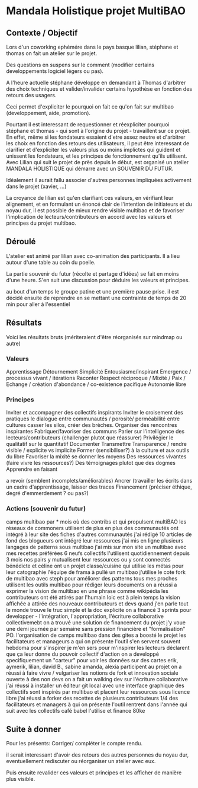 


# Mandala Holistique projet MultiBAO

## Contexte / Objectif

Lors d'un coworking ephémére dans le pays basque lilian, stéphane et thomas on fait un atelier sur le projet.

Des questions en suspens sur le comment (modifier certains developpements logiciel légers ou pas).

A l'heure actuelle stéphane développe en demandant à Thomas d'arbitrer des choix techniques et valider/invalider certains hypothèse en fonction des retours des usagers.

Ceci permet d'expliciter le pourquoi on fait ce qu'on fait sur multibao (developpement, aide, promotion).

Pourtant il est interessant de requestionner et réexpliciter pourquoi stéphane et thomas - qui sont à l'origine du projet - travaillent sur ce projet. En effet, même si les fondateurs essaient d'etre assez neutre et d'arbitrer les choix en fonction des retours des utilisateurs, il peut être interessant de clarifier et d'expliciter les valeurs plus ou moins implictes qui guident et unissent les fondateurs, et les principes de fonctionnement qu'ils utilisent. Avec Lilian qui suit le projet de près depuis le début, est organisé un atelier MANDALA HOLISTIQUE qui démarre avec un SOUVENIR DU FUTUR.

Idéalement il aurait fallu associer d'autres personnes impliquées activement dans le projet (xavier, ...)

La croyance de lilian est qu'en clarifiant ces valeurs, en vérifiant leur alignement, et en formulant un énoncé clair de l'intention de initiateurs et du noyau dur, il est possible de mieux rendre visible multibao et de favoriser l'implication de lecteurs/contributeurs en accord avec les valeurs et principes du projet multibao.

## Déroulé

L'atelier est animé par lilian avec co-animation des participants. Il a lieu autour d'une table au coin du poelle.

La partie souvenir du futur (récolte et partage d'idées) se fait en moins d'une heure. S'en suit une discussion pour déduire les valeurs et principes.

au bout d'un temps le groupe patine et une première pause prise. il est décidé ensuite de reprendre en se mettant une contrainte de temps de 20 min pour aller à l'essentiel

## Résultats

Voici les résultats bruts (mériteraient d'être réorganisés sur mindmap ou autre)

### Valeurs

Apprentissage
Détournement
Simplicité
Entousiasme/inspirant
Emergence / processus vivant / itérations
Raconter
Respect réciproque / Mixité / Paix / Echange / création d'abondance / co-existence pacifique
Autonomie libre

### Principes

Inviter et accompagner des collectifs inspirants
Inviter le croisement des pratiques le dialogue entre communautés / porosité/ perméabilité entre cultures casser les silos, créer des brèches.
Organiser des rencontres inspirantes
Fabriquer/favoriser des communs
Parier sur l'intelligence des lecteurs/contributeurs (challenger plutot que réassurer)
Privilégier le qualitatif sur le quantitatif
Documenter 
Transmettre
Transparence / rendre visible / explicite vs implicite
Former (sensibiliser?) à la culture et aux outils du libre
Favoriser la mixité
se donner les moyens
Des ressources vivantes (faire vivre les ressources?)
Des témoignages plutot que des dogmes
Apprendre en faisant

a revoir (semblent incomplets/améliorables)
Ancrer (travailler les écrits dans un cadre d'apprentissage, laisser des traces
Financement (préciser éthique, degré d'emmerdement ? ou pas?)


### Actions (souvenir du futur)

camps multibao par * mois où des contribs et qui propulsent multiBAO
les réseaux de commoners utilisent de plus en plus
des communautés ont intégré à leur site des fiches d'autres communautés
j'ai rédigé 10 articles de fond
des blogueurs ont intégré leur ressources
j'ai mis en ligne plusieurs langages de patterns sous multibao
j'ai mis sur mon site un multibao avec mes recettes préférées
6 neufs collectifs l'utilisent quotidiennement depuis 3 mois
nos pairs y mutualisent leur ressources ou y sont connectés
bénédicte et céline ont un projet classe/cuisine qui utilise les métas pour leur catographie
l'équipe de frama à pullé un multibao
j'utilise le cote fork de multibao avec steph pour améliorer des patterns
tous mes proches utilisent les outils multibao pour rédiger leurs documents 
on a réussi a exprimer la vision de multibao en une phrase comme wikipédia
les contributeurs ont été attirés par l'humain
loic est à plein temps
la vision affichée a attirée des nouveaux contributeurs et devs
quand j'en parle tout le monde trouve le truc simple et la doc explicite
on a financé 3 sprints pour developper - l'intégration, l'appropriation, l'écriture collaborative
collectivemebt on a trouvé une solution de financement du projet
j'y voue une demi journée par semaine sans pression financière et "formalisation" PO.
l'organisation de camps multibao dans des gites a boosté le projet
les facilitateurs et manageurs a qui on présente l'outil s'en servent souvent hebdoma pour s'inspirer
je m'en sers pour m'inspirer
les lecteurs déclarent que ça leur donne du pouvoir collectif d'action
on a developpé specifiquement un "carteur" pour voir les données sur des cartes
erik, aymerik, lilian, david B., sabine amanda, alexia participent au projet
on a réussi à faire vivre / vulgariser les notions de fork et innovation sociale ouverte à des non devs
on a fait un walking dev sur l'écriture collaborative
j'ai réussi à installer un éditeur git local avec une interface graphique
des collectifs sont inspirés par multibao et placent leur ressources sous licence libre
j'ai réussi a forker des recettes de plusieurs contributeurs
1/4 des facilitateurs et managers à qui on présente l'outil rentrent dans l'année qui suit avec les collectifs
café babel l'utilise et finance 80ke


## Suite à donner

Pour les présents: Corriger/ compléter le compte rendu.

il serait interessant d'avoir des retours des autres personnes du noyau dur, eventuellement rediscuter ou réorganiser un atelier avec eux.

Puis ensuite revalider ces valeurs et principes et les afficher de manière plus visible.


